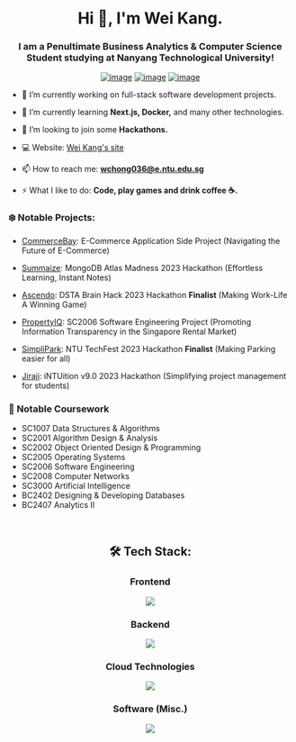 <h1 align="center">Hi 👋, I'm Wei Kang.</h1>
<h3 align="center">I am a Penultimate Business Analytics & Computer Science Student studying at Nanyang Technological University!</h3>
<div align="center">

[![image](https://img.shields.io/badge/LinkedIn-0077B5?style=for-the-badge&logo=linkedin&logoColor=white)](https://www.linkedin.com/in/chong-wei-kang/)
[![image](https://img.shields.io/badge/Gmail-D14836?style=for-the-badge&logo=gmail&logoColor=white)](mailto:chongweikang5@gmail.com)
[![image](https://img.shields.io/badge/Telegram-188AD5?style=for-the-badge&logo=telegram&logoColor=white)](https://t.me/weikangg)

  
</div>

- 🔭 I’m currently working on full-stack software development projects.

- 🌱 I’m currently learning **Next.js, Docker,** and many other technologies.

- 👯 I’m looking to join some **Hackathons.**

- 💻 Website: [Wei Kang's site](https://weikangg.github.io/)

- 📫 How to reach me: **wchong036@e.ntu.edu.sg**

- ⚡ What I like to do: **Code, play games and drink coffee ☕️.**

### ❄️ Notable Projects:
- [CommerceBay](https://commercebay.onrender.com/): E-Commerce Application Side Project (Navigating the Future of E-Commerce) 

- [Summaize](https://summaize-weikangg.vercel.app/): MongoDB Atlas Madness 2023 Hackathon (Effortless Learning, Instant Notes)

- [Ascendo](https://github.com/weikangg/Ascendo): DSTA Brain Hack 2023 Hackathon **Finalist** (Making Work-Life A Winning Game)

- [PropertyIQ](https://github.com/weikangg/PropertyIQ): SC2006 Software Engineering Project (Promoting Information Transparency in the Singapore Rental Market)

- [SimpliPark](https://github.com/weikangg/SimpliPark): NTU TechFest 2023 Hackathon **Finalist** (Making Parking easier for all)

- [Jiraji](https://github.com/weikangg/iNTUition-v9.0): iNTUition v9.0 2023 Hackathon (Simplifying project management for students)

### 🌱 Notable Coursework
- SC1007 Data Structures & Algorithms
- SC2001 Algorithm Design & Analysis
- SC2002 Object Oriented Design & Programming
- SC2005 Operating Systems
- SC2006 Software Engineering
- SC2008 Computer Networks
- SC3000 Artificial Intelligence
- BC2402 Designing & Developing Databases
- BC2407 Analytics II

<br />

<h2 align="center"> 🛠 Tech Stack:</h2>

<div align="center">
  <h3>Frontend</h3>
  <p>
    <a href="https://skillicons.dev">
      <img src="https://skillicons.dev/icons?i=html,css,js,ts,react,bootstrap,materialui,nextjs" />
    </a>
  </p>
  <h3>Backend</h3>
  <p>
    <a href="https://skillicons.dev">
      <img src="https://skillicons.dev/icons?i=nodejs,express,django,mongodb,sqlite,firebase,mysql," />
    </a>
  </p>
  <h3>Cloud Technologies</h3>
  <p>
    <a href="https://skillicons.dev">
      <img src="https://skillicons.dev/icons?i=aws,dynamodb," />
    </a>
  </p>
  <h3>Software (Misc.)</h3>
  <p>
    <a href="https://skillicons.dev">
      <img src="https://skillicons.dev/icons?i=c,cpp,python,git,selenium,java" />
    </a>
  </p>
  <br />
</div>


